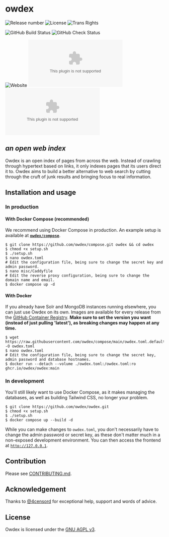 # owdex

![Release number](https://img.shields.io/github/v/release/owdex/owdex?style=for-the-badge)
![License](https://img.shields.io/github/license/owdex/owdex?color=blue&style=for-the-badge)
![Trans Rights](https://img.shields.io/badge/trans-rights-blue?style=for-the-badge)

![GitHub Build Status](https://img.shields.io/github/actions/workflow/status/owdex/owdex/build-and-push.yml?style=for-the-badge&logo=docker&logoColor=white)
![GitHub Check Status](https://img.shields.io/github/actions/workflow/status/owdex/owdex/codeql.yml?label=Vulnerability%20checks&logo=github&style=for-the-badge)

![Website](https://img.shields.io/website?&style=for-the-badge&url=https%3A%2F%2Fowdex.com)
![Mozilla HTTP Observatory Grade](https://img.shields.io/mozilla-observatory/grade/owdex.com?logo=mozilla&publish&style=for-the-badge)
![Chromium HSTS preload](https://img.shields.io/hsts/preload/owdex.com?logo=googlechrome&logoColor=white&style=for-the-badge)

## **_an open web index_**

Owdex is an open index of pages from across the web. Instead of crawling through
hypertext based on links, it only indexes pages that its users direct it to. Owdex aims
to build a better alternative to web search by cutting through the cruft of junk results
and bringing focus to real information.

## Installation and usage

### In production

#### With Docker Compose (recommended)

We recommend using Docker Compose in production. An example setup is available at
[**`owdex/compose`**](https://github.com/owdex/compose).

```shell
$ git clone https://github.com/owdex/compose.git owdex && cd owdex
$ chmod +x setup.sh
$ ./setup.sh
$ nano owdex.toml
# Edit the configuration file, being sure to change the secret key and admin password.
$ nano misc/Caddyfile
# Edit the reverse proxy configuration, being sure to change the domain name and email.
$ docker compose up -d
```

#### With Docker

If you already have Solr and MongoDB instances running elsewhere, you can just use Owdex
on its own. Images are available for every release from the
[GitHub Container Registry](https://github.com/orgs/owdex/packages/container/package/owdex).
**Make sure to set the version you want (instead of just pulling 'latest'), as breaking
changes may happen at any time.**

```shell
$ wget https://raw.githubusercontent.com/owdex/compose/main/owdex.toml.default -O owdex.toml
$ nano owdex.toml
# Edit the configuration file, being sure to change the secret key, admin password and database hostnames.
$ docker run --detach --volume ./owdex.toml:/owdex.toml:ro  ghcr.io/owdex/owdex:main
```

### In development

You'll still likely want to use Docker Compose, as it makes managing the databases, as
well as building Tailwind CSS, no longer your problem.

```shell
$ git clone https://github.com/owdex/owdex.git
$ chmod +x setup.sh
$ ./setup.sh
$ docker compose up --build -d
```

While you can make changes to `owdex.toml`, you don't necessarily have to change the
admin password or secret key, as these don't matter much in a non-exposed development
environment. You can then access the frontend at [`http://127.0.0.1`](http://127.0.0.1).

## Contribution

Please see [CONTRIBUTING.md](/.github/CONTRIBUTING.md).

## Acknowledgement

Thanks to [@4censord](https://github.com/4censord) for exceptional help, support and
words of advice.

## License

Owdex is licensed under the
[GNU AGPL v3](https://github.com/alexmshepherd/owdex/blob/main/LICENSE).
